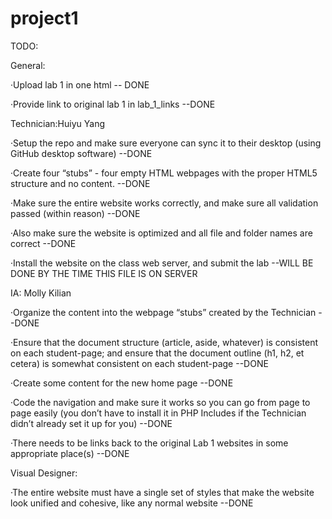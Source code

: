 # project1
TODO:

General:

·Upload lab 1 in one html -- DONE
  
·Provide link to original lab 1 in lab_1_links --DONE
  
Technician:Huiyu Yang

·Setup the repo and make sure everyone can sync it to their desktop (using GitHub desktop software) --DONE

·Create four “stubs” - four empty HTML webpages with the proper HTML5 structure and no content. --DONE

·Make sure the entire website works correctly, and make sure all validation passed (within reason) --DONE

·Also make sure the website is optimized and all file and folder names are correct --DONE

·Install the website on the class web server, and submit the lab --WILL BE DONE BY THE TIME THIS FILE IS ON SERVER


IA: Molly Kilian

·Organize the content into the webpage “stubs” created by the Technician --DONE

·Ensure that the document structure (article, aside, whatever) is consistent on each student-page; and ensure that the document outline (h1, h2, et cetera) is somewhat consistent on each student-page --DONE

·Create some content for the new home page --DONE

·Code the navigation and make sure it works so you can go from page to page easily (you don’t have to install it in PHP Includes if the Technician didn’t already set it up for you) --DONE

·There needs to be links back to the original Lab 1 websites in some appropriate place(s) --DONE


Visual Designer:

·The entire website must have a single set of styles that make the website look unified and cohesive, like any normal website --DONE

